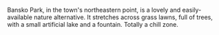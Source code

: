 Bansko Park, in the town's northeastern point, is a lovely and easily-available nature alternative. It stretches across grass lawns, full of trees, with a small artificial lake and a fountain. Totally a chill zone.